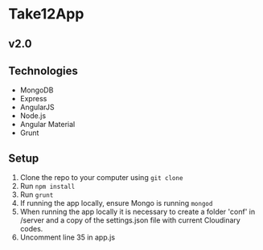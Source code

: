 # Take12App
## v2.0

## Technologies
- MongoDB
- Express
- AngularJS
- Node.js
- Angular Material
- Grunt

## Setup
1. Clone the repo to your computer using `git clone `
2. Run `npm install`
3. Run `grunt`
4. If running the app locally, ensure Mongo is running `mongod`
5. When running the app locally it is necessary to create a folder 'conf' in /server and a copy of the settings.json file with current Cloudinary codes.
6. Uncomment line 35 in app.js
